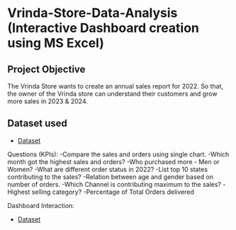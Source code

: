 # Vrinda-Store-Data-Analysis (Interactive Dashboard creation using MS Excel)

## Project Objective
The Vrinda Store wants to create an annual sales report for 2022. So that, the owner of the Vrinda store can understand their customers and grow more sales in 2023 & 2024.

## Dataset used
- <a href="https://github.com/Meenal-Gupta02/Excel-Online-Store-Dashboard/blob/main/Vrinda%20Store%20Data%20Analysis.xlsx">Dataset</a>

Questions (KPIs):
-Compare the sales and orders using single chart.
-Which month got the highest sales and orders?
-Who purchased more - Men or Women?
-What are different order status in 2022?
-List top 10 states contributing to the sales?
-Relation between age and gender based on number of orders.
-Which Channel is contributing maximum to the sales?
-Highest selling category?
-Percentage of Total Orders delivered

Dashboard Interaction:
- <a href="https://github.com/Meenal-Gupta02/Excel-Online-Store-Dashboard/blob/main/Online_Store_Dashboard.png">Dataset</a>





